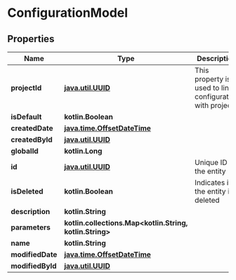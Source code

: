 
# ConfigurationModel

## Properties
| Name | Type | Description | Notes |
| ------------ | ------------- | ------------- | ------------- |
| **projectId** | [**java.util.UUID**](java.util.UUID.md) | This property is used to link configuration with project |  |
| **isDefault** | **kotlin.Boolean** |  |  |
| **createdDate** | [**java.time.OffsetDateTime**](java.time.OffsetDateTime.md) |  |  |
| **createdById** | [**java.util.UUID**](java.util.UUID.md) |  |  |
| **globalId** | **kotlin.Long** |  |  |
| **id** | [**java.util.UUID**](java.util.UUID.md) | Unique ID of the entity |  |
| **isDeleted** | **kotlin.Boolean** | Indicates if the entity is deleted |  |
| **description** | **kotlin.String** |  |  [optional] |
| **parameters** | **kotlin.collections.Map&lt;kotlin.String, kotlin.String&gt;** |  |  [optional] |
| **name** | **kotlin.String** |  |  [optional] |
| **modifiedDate** | [**java.time.OffsetDateTime**](java.time.OffsetDateTime.md) |  |  [optional] |
| **modifiedById** | [**java.util.UUID**](java.util.UUID.md) |  |  [optional] |



